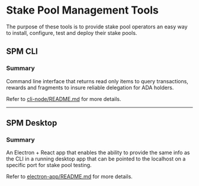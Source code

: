 # Stake Pool Management Tools

The purpose of these tools is to provide stake pool operators an easy way to install, configure, test and deploy their stake pools.

## SPM CLI

### Summary

Command line interface that returns read only items to query transactions, rewards and fragments to insure reliable delegation for ADA holders.

Refer to [cli-node/README.md](cli-node/README.md) for more details.

<hr>

## SPM Desktop

### Summary

An Electron + React app that enables the ability to provide the same info as the CLI in a running desktop app that can be pointed to the localhost on a specific port for stake pool testing.

Refer to [electron-app/README.md](electron-app/README.md) for more details.